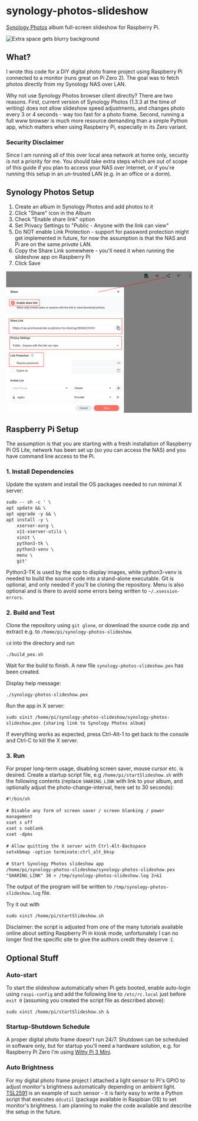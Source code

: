 # synology-photos-slideshow

[Synology
Photos](https://www.synology.com/en-global/dsm/feature/photos) album
full-screen slideshow for Raspberry Pi.

![](doc/Slideshow.png "Extra space gets blurry background")

## What?

I wrote this code for a DIY digital photo frame project using
Raspberry Pi connected to a monitor (runs great on Pi Zero 2). The
goal was to fetch photos directly from my Synology NAS over LAN.

Why not use Synology Photos browser client directly? There are two
reasons. First, current version of Synology Photos (1.3.3 at the time
of writing) does not allow slideshow speed adjustments, and changes
photo every 3 or 4 seconds - way too fast for a photo frame. Second,
running a full www browser is much more resource demanding than a
simple Python app, which matters when using Raspberry Pi, especially
in its Zero variant.


### Security Disclaimer

Since I am running all of this over local area network at home only,
security is not a priority for me. You should take extra steps which
are out of scope of this guide if you plan to access your NAS over
Internet, or if you're running this setup in an un-trusted LAN
(e.g. in an office or a dorm).


## Synology Photos Setup

1. Create an album in Synology Photos and add photos to it
2. Click "Share" icon in the Album
3. Check "Enable share link" option
4. Set Privacy Settings to "Public - Anyone with the link can view"
5. Do NOT enable Link Protection - support for password protection
   might get implemented in future, for now the assumption is that the
   NAS and Pi are on the same *private* LAN.
7. Copy the Share Link somewhere - you'll need it when running the
   slideshow app on Raspberry Pi
6. Click Save

![Share Album](doc/ShareLink.png)


## Raspberry Pi Setup

The assumption is that you are starting with a fresh installation of
Raspberry Pi OS Lite, network has been set up (so you can access the
NAS) and you have command line access to the Pi.


### 1. Install Dependencies

Update the system and install the OS packages needed to run minimal X
server:

```
sudo -- sh -c ' \
apt update && \
apt upgrade -y && \
apt install -y \
	xserver-xorg \
	x11-xserver-utils \
	xinit \
	python3-tk \
	python3-venv \
	menu \
	git'
```

Python3-TK is used by the app to display images, while python3-venv is
needed to build the source code into a stand-alone executable. Git is
optional, and only needed if you'll be cloning the repository. Menu is
also optional and is there to avoid some errors being written to
`~/.xsession-errors`.


### 2. Build and Test

Clone the repository using `git glone`, or download the source code
zip and extract e.g. to `/home/pi/synology-photos-slideshow`.

`cd` into the directory and run

```
./build_pex.sh
```

Wait for the build to finish. A new file
`synology-photos-slideshow.pex` has been created.

Display help message:
```
./synology-photos-slideshow.pex
```

Run the app in X server:
```
sudo xinit /home/pi/synology-photos-slideshow/synology-photos-slideshow.pex {sharing link to Synology Photos album}
```

If everything works as expected, press Ctrl-Alt-1 to get back to the
console and Ctrl-C to kill the X server.


### 3. Run

For proper long-term usage, disabling screen saver, mouse cursor
etc. is desired. Create a startup script file, e.g
`/home/pi/startSlideshow.sh` with the following contents (replace
`SHARING_LINK` with link to your album, and optionally adjust the
photo-change-interval, here set to 30 seconds):

```
#!/bin/sh

# Disable any form of screen saver / screen blanking / power management
xset s off
xset s noblank
xset -dpms

# Allow quitting the X server with Ctrl-Alt-Backspace
setxkbmap -option terminate:ctrl_alt_bksp

# Start Synology Photos slideshow app
/home/pi/synology-photos-slideshow/synology-photos-slideshow.pex "SHARING_LINK" 30 > /tmp/synology-photos-slideshow.log 2>&1
```

The output of the program will be written to
`/tmp/synology-photos-slideshow.log` file.

Try it out with
```
sudo xinit /home/pi/startSlideshow.sh
```

Disclaimer: the script is adjusted from one of the many tutorials
available online about setting Raspberry Pi in kiosk mode,
unfortunately I can no longer find the specific site to give the
authors credit they deserve :(.


## Optional Stuff

### Auto-start

To start the slideshow automatically when Pi gets booted, enable
auto-login using `raspi-config` and add the following line to
`/etc/rc.local` just before `exit 0` (assuming you created the script
file as described above):

```
sudo xinit /home/pi/startSlideshow.sh &
```


### Startup-Shutdown Schedule

A proper digital photo frame doesn't run 24/7. Shutdown can be
scheduled in software only, but for startup you'll need a hardware
solution, e.g. for Raspberry Pi Zero I'm using [Witty Pi 3
Mini](https://www.adafruit.com/product/5038).


### Auto Brightness

For my digital photo frame project I attached a light sensor to Pi's
GPIO to adjust monitor's brightness automatically depending on ambient
light. [TSL2591](https://www.adafruit.com/product/1980) is an example
of such sensor - it is fairly easy to write a Python script that
executes `ddcutil` (package available in Raspbian OS) to set monitor's
brightness. I am planning to make the code available and describe the
setup in the future.
